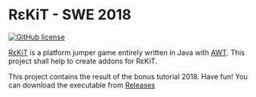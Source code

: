 # R&#949;​KiT - SWE 2018

[![GitHub license](https://img.shields.io/badge/license-GPLv3-blue.svg?style=square)](https://github.com/rekit-group/swe2018/blob/master/LICENSE.md)

[R&#949;​KiT](https://github.com/rekit-group/rekit-game) is a platform jumper game entirely written in Java with [AWT](https://docs.oracle.com/javase/8/docs/api/java/awt/package-summary.html).
This project shall help to create addons for R&#949;KiT.

This project contains the result of the bonus tutorial 2018. Have fun!
You can download the executable from [Releases](https://github.com/rekit-group/swe2018/releases)
